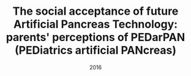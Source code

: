 ---
title: "The social acceptance of future Artificial Pancreas Technology: parents' perceptions of PEDarPAN (PEDiatrics artificial PANcreas)"
collection: publications
category: Abstracts
date: 2016
venue: 'Proceedings of Advanced Technologies & Treatments for Diabetes (ATTD 2016), Milan, Italy, 3-6 February, 2016'
paperurl: ''
--- 